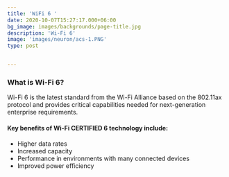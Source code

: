 ```yaml
---
title: 'WiFi 6 '
date: 2020-10-07T15:27:17.000+06:00
bg_image: images/backgrounds/page-title.jpg
description: 'Wi-Fi 6'
image: 'images/neuron/acs-1.PNG'
type: post


---
```

### 

### What is Wi-Fi 6?

Wi-Fi 6 is the latest standard from the Wi-Fi Alliance based on the 802.11ax protocol and provides critical capabilities needed for next-generation enterprise requirements.

#### Key benefits of Wi-Fi CERTIFIED 6 technology include:

* Higher data rates
* Increased capacity
* Performance in environments with many connected devices
* Improved power efficiency